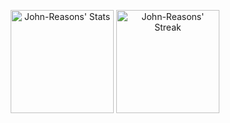 <div class="badges-githubstats">
  <p align="center">
    <img src="https://github-readme-stats.vercel.app/api?username=John-Reasons&theme=tokyonight&show_icons=true&hide_border=true&count_private=true" alt="John-Reasons' Stats" height="165">
    <img src="https://github-readme-streak-stats.herokuapp.com/?user=John-Reasons&theme=tokyonight&hide_border=true" alt="John-Reasons' Streak" height="165">
  </p>
</div>

<!--
## Hi there 👋
**John-Reasons/john-reasons** is a ✨ _special_ ✨ repository because its `README.md` (this file) appears on your GitHub profile.

Here are some ideas to get you started:

- 🔭 I’m currently working on ...
- 🌱 I’m currently learning ...
- 👯 I’m looking to collaborate on ...
- 🤔 I’m looking for help with ...
- 💬 Ask me about ...
- 📫 How to reach me: ...
- 😄 Pronouns: ...
- ⚡ Fun fact: ...
-->

